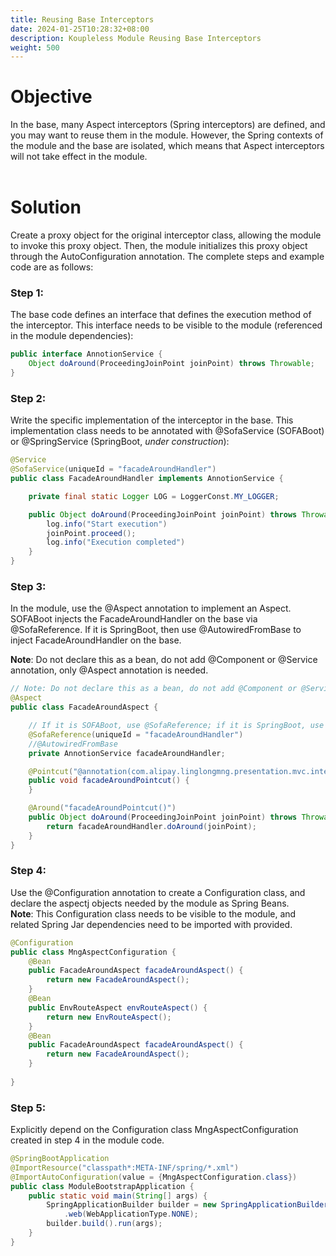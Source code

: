 ```yaml
---
title: Reusing Base Interceptors
date: 2024-01-25T10:28:32+08:00
description: Koupleless Module Reusing Base Interceptors
weight: 500
---
```


# Objective
In the base, many Aspect interceptors (Spring interceptors) are defined, and you may want to reuse them in the module. However, the Spring contexts of the module and the base are isolated, which means that Aspect interceptors will not take effect in the module.<br/><br/>

# Solution
Create a proxy object for the original interceptor class, allowing the module to invoke this proxy object. Then, the module initializes this proxy object through the AutoConfiguration annotation. The complete steps and example code are as follows:

### Step 1:
The base code defines an interface that defines the execution method of the interceptor. This interface needs to be visible to the module (referenced in the module dependencies):
```java
public interface AnnotionService {
    Object doAround(ProceedingJoinPoint joinPoint) throws Throwable;
}
```

### Step 2:
Write the specific implementation of the interceptor in the base. This implementation class needs to be annotated with @SofaService (SOFABoot) or @SpringService (SpringBoot, _under construction_): 
```java
@Service
@SofaService(uniqueId = "facadeAroundHandler")
public class FacadeAroundHandler implements AnnotionService {

    private final static Logger LOG = LoggerConst.MY_LOGGER;

    public Object doAround(ProceedingJoinPoint joinPoint) throws Throwable {
        log.info("Start execution")
        joinPoint.proceed();
        log.info("Execution completed")
    }
}
```

### Step 3:
In the module, use the @Aspect annotation to implement an Aspect. SOFABoot injects the FacadeAroundHandler on the base via @SofaReference. If it is SpringBoot, then use @AutowiredFromBase to inject FacadeAroundHandler on the base.
<br />

**Note**: Do not declare this as a bean, do not add @Component or @Service annotation, only @Aspect annotation is needed.
```java
// Note: Do not declare this as a bean, do not add @Component or @Service annotation
@Aspect
public class FacadeAroundAspect {

    // If it is SOFABoot, use @SofaReference; if it is SpringBoot, use @AutowiredFromBase.
    @SofaReference(uniqueId = "facadeAroundHandler")
    //@AutowiredFromBase
    private AnnotionService facadeAroundHandler;

    @Pointcut("@annotation(com.alipay.linglongmng.presentation.mvc.interceptor.FacadeAround)")
    public void facadeAroundPointcut() {
    }

    @Around("facadeAroundPointcut()")
    public Object doAround(ProceedingJoinPoint joinPoint) throws Throwable {
        return facadeAroundHandler.doAround(joinPoint);
    }
}
```

### Step 4:
Use the @Configuration annotation to create a Configuration class, and declare the aspectj objects needed by the module as Spring Beans. <br />**Note**: This Configuration class needs to be visible to the module, and related Spring Jar dependencies need to be imported with <scope>provided</scope>.
```java
@Configuration
public class MngAspectConfiguration {
    @Bean
    public FacadeAroundAspect facadeAroundAspect() {
        return new FacadeAroundAspect();
    }
    @Bean
    public EnvRouteAspect envRouteAspect() {
        return new EnvRouteAspect();
    }
    @Bean
    public FacadeAroundAspect facadeAroundAspect() {
        return new FacadeAroundAspect();
    }
    
}
```

### Step 5: 
Explicitly depend on the Configuration class MngAspectConfiguration created in step 4 in the module code.
```java
@SpringBootApplication
@ImportResource("classpath*:META-INF/spring/*.xml")
@ImportAutoConfiguration(value = {MngAspectConfiguration.class})
public class ModuleBootstrapApplication {
    public static void main(String[] args) {
        SpringApplicationBuilder builder = new SpringApplicationBuilder(ModuleBootstrapApplication.class)
        	.web(WebApplicationType.NONE);
        builder.build().run(args);
    }
}
```

<br/>
<br/>
